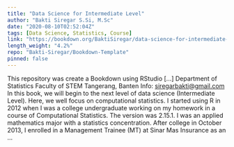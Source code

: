 ```yaml
---
title: "Data Science for Intermediate Level"
author: "Bakti Siregar S.Si, M.Sc"
date: "2020-08-10T02:52:04Z"
tags: [Data Science, Statistics, Course]
link: "https://bookdown.org/BaktiSiregar/data-science-for-intermediate-level/"
length_weight: "4.2%"
repo: "Bakti-Siregar/Bookdown-Template"
pinned: false
---
```


This repository was create a Bookdown using RStudio [...] Department of Statistics Faculty of STEM Tangerang, Banten Info: siregarbakti@gmail.com In this book, we will begin to the next level of data science (Intermediate Level). Here, we well focus on computational statistics. I started using R in 2012 when I was a college undergraduate working on my homework in a course of Computational Statistics. The version was 2.15.1. I was an applied mathematics major with a statistics concentration. After college in October 2013, I enrolled in a Management Trainee (MT) at Sinar Mas Insurance as an ...
